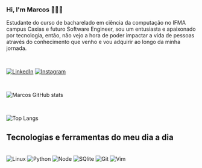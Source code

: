 ### Hi, I'm Marcos 🙋🏻‍♂️

Estudante do curso de bacharelado em ciência da computação no IFMA campus Caxias e futuro Software Engineer, sou um entusiasta e apaixonado por tecnologia, então, não vejo a hora de poder impactar a vida de pessoas através do conhecimento que venho e vou adquirir ao longo da minha jornada.

<br/>

[![LinkedIn](https://img.shields.io/badge/LinkedIn-0077B5?style=for-the-badge&logo=linkedin&logoColor=white)](https://www.linkedin.com/in/viniciusmilk)
[![Instagram](https://img.shields.io/badge/Instagram-E4405F?style=for-the-badge&logo=instagram&logoColor=white)](https://www.instagram.com/leite69_/)

<br/>

![Marcos GitHub stats](https://github-readme-stats.vercel.app/api?username=ViniciusMilk&show_icons=true&theme=radical)

<br/>

![Top Langs](https://github-readme-stats.vercel.app/api/top-langs/?username=viniciusmilk&theme=blue-green)

## Tecnologias e ferramentas do meu dia a dia

<div style="display: inline_block"><br/>
    <img align="center" alt="Linux" src="https://img.shields.io/badge/Linux-FCC624?style=for-the-badge&logo=linux&logoColor=black"/>
    <img align="center" alt="Python" src="https://img.shields.io/badge/Python-14354C?style=for-the-badge&logo=python&logoColor=white"/>
    <img align="center" alt="Node" src="https://img.shields.io/badge/Node.js-43853D?style=for-the-badge&logo=node.js&logoColor=white"/>
    <img align="center" alt="SQlite" src="https://img.shields.io/badge/SQLite-07405E?style=for-the-badge&logo=sqlite&logoColor=white"/>
    <img align="center" alt="Git" src="https://img.shields.io/badge/GIT-E44C30?style=for-the-badge&logo=git&logoColor=white"/>
    <img align="center" alt="Vim" src="https://img.shields.io/badge/VIM-%2311AB00.svg?&style=for-the-badge&logo=vim&logoColor=white"/>
</div>
